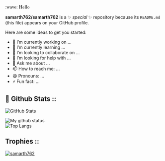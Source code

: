 <div style="font-family:New Century Schoolbook, TeX Gyre Schola, serif;">:wave: Hello</div>


**samarth762/samarth762** is a ✨ _special_ ✨ repository because its `README.md` (this file) appears on your GitHub profile.

Here are some ideas to get you started:

- 🔭 I’m currently working on ...
- 🌱 I’m currently learning ...
- 👯 I’m looking to collaborate on ...
- 🤔 I’m looking for help with ...
- 💬 Ask me about ...
- 📫 How to reach me: ...
- 😄 Pronouns: ...
- ⚡ Fun fact: ...



<h2>👀 Github Stats :: </h2>
<!-- <img src="https://activity-graph.herokuapp.com/graph?username=samarth762&custom_title=Samarth%20Trips's%20Contribution%20Graph&theme=gruvbox&bg_color=white&hide_border=true&line=d1a01f&point=c58545" /> -->

<div>
  <p align="left">
  <img src="https://github-readme-streak-stats.herokuapp.com/?user=samarth762" alt="GitHub Stats" /> <br/>
</div>

![My github status](https://github-readme-stats.vercel.app/api?username=samarth762&show_icons=true&include_all_commits=true)
<br>
![Top Langs](https://github-readme-stats.vercel.app/api/top-langs/?username=samarth762&layout=compact)

<h2> Trophies ::</h2>
<p align="left"> <a href="https://github.com/samarth762/github-profile-trophy"><img src="https://github-profile-trophy.vercel.app/?username=samarth762" alt="samarth762" /></a> </p>
